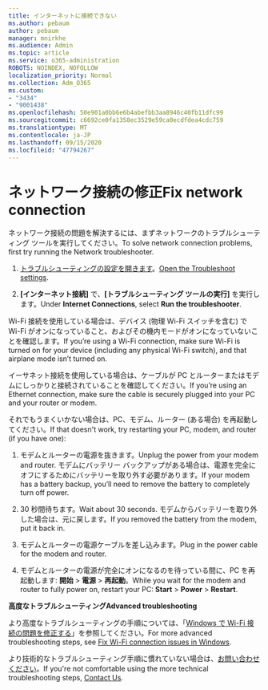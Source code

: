 ```yaml
---
title: インターネットに接続できない
ms.author: pebaum
author: pebaum
manager: mnirkhe
ms.audience: Admin
ms.topic: article
ms.service: o365-administration
ROBOTS: NOINDEX, NOFOLLOW
localization_priority: Normal
ms.collection: Adm_O365
ms.custom:
- "3434"
- "9001438"
ms.openlocfilehash: 50e901a0bb6e6b4abefbb3aa8946c40fb11dfc99
ms.sourcegitcommit: c6692ce0fa1358ec3529e59ca0ecdfdea4cdc759
ms.translationtype: MT
ms.contentlocale: ja-JP
ms.lasthandoff: 09/15/2020
ms.locfileid: "47794267"
---
```

# <a name="fix-network-connection"></a><span data-ttu-id="9432f-102">ネットワーク接続の修正</span><span class="sxs-lookup"><span data-stu-id="9432f-102">Fix network connection</span></span>

<span data-ttu-id="9432f-103">ネットワーク接続の問題を解決するには、まずネットワークのトラブルシューティング ツールを実行してください。</span><span class="sxs-lookup"><span data-stu-id="9432f-103">To solve network connection problems, first try running the Network troubleshooter.</span></span> 

1. <span data-ttu-id="9432f-104">[トラブルシューティングの設定を開きます](ms-settings:troubleshoot)。</span><span class="sxs-lookup"><span data-stu-id="9432f-104">[Open the Troubleshoot settings](ms-settings:troubleshoot).</span></span>

2. <span data-ttu-id="9432f-105">**[インターネット接続]** で、**[トラブルシューティング ツールの実行]** を実行します。</span><span class="sxs-lookup"><span data-stu-id="9432f-105">Under **Internet Connections**, select **Run the troubleshooter**.</span></span>

<span data-ttu-id="9432f-106">Wi-Fi 接続を使用している場合は、デバイス (物理 Wi-Fi スイッチを含む) で Wi-Fi がオンになっていること、およびその機内モードがオンになっていないことを確認します。</span><span class="sxs-lookup"><span data-stu-id="9432f-106">If you’re using a Wi-Fi connection, make sure Wi-Fi is turned on for your device (including any physical Wi-Fi switch), and that airplane mode isn’t turned on.</span></span>

<span data-ttu-id="9432f-107">イーサネット接続を使用している場合は、ケーブルが PC とルーターまたはモデムにしっかりと接続されていることを確認してください。</span><span class="sxs-lookup"><span data-stu-id="9432f-107">If you’re using an Ethernet connection, make sure the cable is securely plugged into your PC and your router or modem.</span></span>

<span data-ttu-id="9432f-108">それでもうまくいかない場合は、PC、モデム、ルーター (ある場合) を再起動してください。</span><span class="sxs-lookup"><span data-stu-id="9432f-108">If that doesn't work, try restarting your PC, modem, and router (if you have one):</span></span>

1. <span data-ttu-id="9432f-109">モデムとルーターの電源を抜きます。</span><span class="sxs-lookup"><span data-stu-id="9432f-109">Unplug the power from your modem and router.</span></span> <span data-ttu-id="9432f-110">モデムにバッテリー バックアップがある場合は、電源を完全にオフにするためにバッテリーを取り外す必要があります。</span><span class="sxs-lookup"><span data-stu-id="9432f-110">If your modem has a battery backup, you’ll need to remove the battery to completely turn off power.</span></span>

2. <span data-ttu-id="9432f-111">30 秒間待ちます。</span><span class="sxs-lookup"><span data-stu-id="9432f-111">Wait about 30 seconds.</span></span> <span data-ttu-id="9432f-112">モデムからバッテリーを取り外した場合は、元に戻します。</span><span class="sxs-lookup"><span data-stu-id="9432f-112">If you removed the battery from the modem, put it back in.</span></span>

3. <span data-ttu-id="9432f-113">モデムとルーターの電源ケーブルを差し込みます。</span><span class="sxs-lookup"><span data-stu-id="9432f-113">Plug in the power cable for the modem and router.</span></span>

4. <span data-ttu-id="9432f-114">モデムとルーターの電源が完全にオンになるのを待っている間に、PC を再起動します: **開始** > **電源** > **再起動**。</span><span class="sxs-lookup"><span data-stu-id="9432f-114">While you wait for the modem and router to fully power on, restart your PC: **Start** > **Power** > **Restart**.</span></span>

<span data-ttu-id="9432f-115">**高度なトラブルシューティング**</span><span class="sxs-lookup"><span data-stu-id="9432f-115">**Advanced troubleshooting**</span></span>

<span data-ttu-id="9432f-116">より高度なトラブルシューティングの手順については、「[Windows で Wi-Fi 接続の問題を修正する](https://support.microsoft.com/help/10741?ocid=SMC10741%2F)」を参照してください。</span><span class="sxs-lookup"><span data-stu-id="9432f-116">For more advanced troubleshooting steps, see [Fix Wi-Fi connection issues in Windows](https://support.microsoft.com/help/10741?ocid=SMC10741%2F).</span></span> 

<span data-ttu-id="9432f-117">より技術的なトラブルシューティング手順に慣れていない場合は、[お問い合わせください](https://support.microsoft.com/contactus)。</span><span class="sxs-lookup"><span data-stu-id="9432f-117">If you're not comfortable using the more technical troubleshooting steps, [Contact Us](https://support.microsoft.com/contactus).</span></span>
